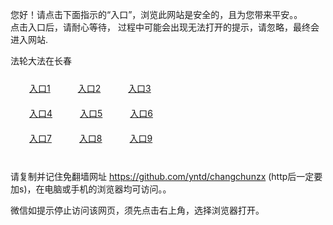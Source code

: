 您好！请点击下面指示的“入口”，浏览此网站是安全的，且为您带来平安。。 <br/>
点击入口后，请耐心等待， 过程中可能会出现无法打开的提示，请忽略，最终会进入网站. </br>

法轮大法在长春<br/>
<div style="padding:10px"><a style="margin:20px" target="_blank" href="https://d12gcrgp1dlgi.cloudfront.net/2Qpsp?yqrxdz" id="ccLink1" rel="nofollow">入口1</a> <a target="_blank" style="margin:20px" href="https://d29d960bm7a4gt.cloudfront.net/2Qpsp?dlaphenj" id="ccLink2" rel="nofollow">入口2</a> <a style="margin:20px" target="_blank" href="https://d6wukl00r7z8h.cloudfront.net/2Qpsp?dxsbavz" id="ccLink3" rel="nofollow">入口3</a></div>

<div style="padding:10px" ><a style="margin:20px" target="_blank" href="https://d12gcrgp1dlgi.cloudfront.net/2Qpsp?yqrxdz" id="ccLink4" rel="nofollow">入口4</a> <a style="margin:20px" href="https://d29d960bm7a4gt.cloudfront.net/2Qpsp?dlaphenj" target="_blank" id="ccLink5" rel="nofollow">入口5</a> <a style="margin:20px" href="https://d6wukl00r7z8h.cloudfront.net/2Qpsp?dxsbavz" target="_blank" id="ccLink6" rel="nofollow">入口6</a></div>

<div style="padding:10px"><a style="margin:20px" target="_blank" href="https://d12gcrgp1dlgi.cloudfront.net/2Qpsp?yqrxdz" id="ccLink7" rel="nofollow">入口7</a> <a style="margin:20px" href="https://d29d960bm7a4gt.cloudfront.net/2Qpsp?dlaphenj" target="_blank" id="ccLink8" rel="nofollow">入口8</a> <a style="margin:20px" target="_blank" href="https://d6wukl00r7z8h.cloudfront.net/2Qpsp?dxsbavz" id="ccLink9" rel="nofollow">入口9</a></div>

<br/>



请复制并记住免翻墙网址 https://github.com/yntd/changchunzx (http后一定要加s)，在电脑或手机的浏览器均可访问。。<br/>

微信如提示停止访问该网页，须先点击右上角，选择浏览器打开。

